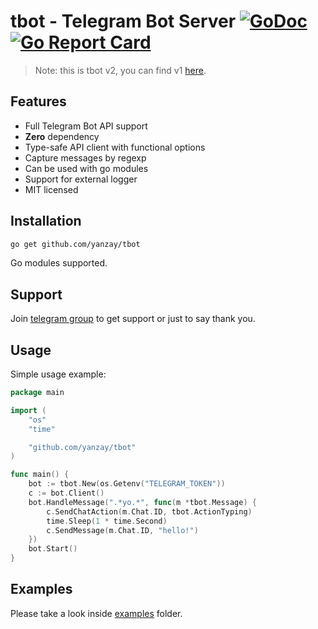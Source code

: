 # tbot - Telegram Bot Server [![GoDoc](https://godoc.org/github.com/yanzay/tbot?status.svg)](https://godoc.org/github.com/yanzay/tbot) [![Go Report Card](https://goreportcard.com/badge/github.com/yanzay/tbot)](https://goreportcard.com/report/github.com/yanzay/tbot)

> Note: this is tbot v2, you can find v1 [here](https://github.com/yanzay/tbot/tree/v1.0).

## Features

- Full Telegram Bot API support
- **Zero** dependency
- Type-safe API client with functional options
- Capture messages by regexp
- Can be used with go modules
- Support for external logger
- MIT licensed

## Installation

```bash
go get github.com/yanzay/tbot
```

Go modules supported.

## Support

Join [telegram group](https://t.me/tbotgo) to get support or just to say thank you.

## Usage

Simple usage example:

[embedmd]:# (examples/basic/main.go)
```go
package main

import (
	"os"
	"time"

	"github.com/yanzay/tbot"
)

func main() {
	bot := tbot.New(os.Getenv("TELEGRAM_TOKEN"))
	c := bot.Client()
	bot.HandleMessage(".*yo.*", func(m *tbot.Message) {
		c.SendChatAction(m.Chat.ID, tbot.ActionTyping)
		time.Sleep(1 * time.Second)
		c.SendMessage(m.Chat.ID, "hello!")
	})
	bot.Start()
}
```

## Examples

Please take a look inside [examples](https://github.com/yanzay/tbot/tree/master/examples) folder.
